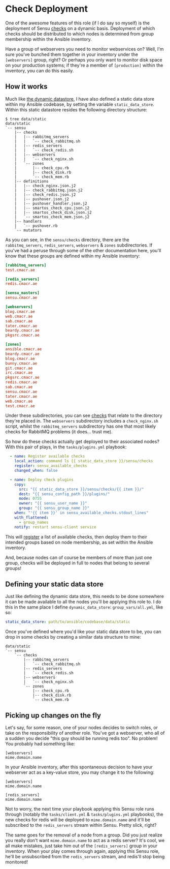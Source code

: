 # Check Deployment
One of the awesome features of this role (if I do say so myself) is the deployment of Sensu [checks](https://sensuapp.org/docs/latest/reference/checks) on a dynamic basis. Deployment of which checks should be distributed to which nodes is determined from group membership within the Ansible inventory.

Have a group of webservers you need to monitor webservices on? Well, I'm sure you've bunched them together in your inventory under the `[webservers]` group, right? Or perhaps you only want to monitor disk space on your production systems; if they're a member of `[production]` within the inventory, you can do this easily.

## How it works
Much like [the dynamic datastore](dynamic_data/), I have also defined a static data store within my Ansible codebase, by setting the variable `static_data_store`.
Within this static datastore resides the following directory structure:
```
$ tree data/static
data/static
`-- sensu
    |-- checks
    |   |-- rabbitmq_servers
    |   |   `-- check_rabbitmq.sh
    |   |-- redis_servers
    |   |   `-- check_redis.sh
    |   |-- webservers
    |   |   `-- check_nginx.sh
    |   `-- zones
    |       |-- check_cpu.rb
    |       |-- check_disk.rb
    |       `-- check_mem.rb
    |-- definitions
    |   |-- check_nginx.json.j2
    |   |-- check_rabbitmq.json.j2
    |   |-- check_redis.json.j2
    |   |-- pushover.json.j2
    |   |-- pushover_handler.json.j2
    |   |-- smartos_check_cpu.json.j2
    |   |-- smartos_check_disk.json.j2
    |   `-- smartos_check_mem.json.j2
    |-- handlers
    |   `-- pushover.rb
    `-- mutators
```
As you can see, in the `sensu/checks` directory, there are the `rabbitmq_servers`, `redis_servers`, `webservers` & `zones` subdirectories.
If you've had a peruse through some of the other documentation here, you'll know that these groups are defined within my Ansible inventory:
``` ini
[rabbitmq_servers]
test.cmacr.ae

[redis_servers]
redis.cmacr.ae

[sensu_masters]
sensu.cmacr.ae

[webservers]
blog.cmacr.ae
web.cmacr.ae
sab.cmacr.ae
tater.cmacr.ae
beardy.cmacr.ae
pkgsrc.cmacr.ae

[zones]
ansible.cmacr.ae
beardy.cmacr.ae
blog.cmacr.ae
bunny.cmacr.ae
git.cmacr.ae
irc.cmacr.ae
pkgsrc.cmacr.ae
redis.cmacr.ae
sab.cmacr.ae
sensu.cmacr.ae
tater.cmacr.ae
web.cmacr.ae
test.cmacr.ae
```
Under these subdirectories, you can see [checks](https://sensuapp.org/docs/latest/reference/checks) that relate to the directory they're placed in.
The `webservers` subdirectory includes a `check_nginx.sh` script, whilst the `rabbitmq_servers` subdirectory has one that most likely checks for RabbitMQ problems (it does... trust me).  

So how do these checks actually get deployed to their associated nodes?
With this pair of plays, in the `tasks/plugins.yml` playbook:
``` yaml
  - name: Register available checks
    local_action: command ls {{ static_data_store }}/sensu/checks
    register: sensu_available_checks
    changed_when: false

  - name: Deploy check plugins
    copy:
      src: "{{ static_data_store }}/sensu/checks/{{ item }}/"
      dest: "{{ sensu_config_path }}/plugins/"
      mode: 0755
      owner: "{{ sensu_user_name }}"
      group: "{{ sensu_group_name }}"
    when: "'{{ item }}' in sensu_available_checks.stdout_lines"
    with_flattened:
      - group_names
    notify: restart sensu-client service
```
This will [register](http://docs.ansible.com/playbooks_conditionals.html#register-variables) a list of available checks, then deploy them to their intended groups based on node membership, as set within the Ansible inventory.

And, because nodes can of course be members of more than just one group, checks will be deployed in full to nodes that belong to several groups!

## Defining your static data store
Just like defining the dynamic data store, this needs to be done somewhere it can be made available to all the nodes you'll be applying this role to. I do this in the same place I define `dynamic_data_store`: `group_vars/all.yml`, like so:
``` yaml
static_data_store: path/to/ansible/codebase/data/static
```
Once you've defined where you'd like your static data store to be, you can drop in some checks by creating a similar data structure to mine:
```
data/static
`-- sensu
    `-- checks
        |-- rabbitmq_servers
        |   `-- check_rabbitmq.sh
        |-- redis_servers
        |   `-- check_redis.sh
        |-- webservers
        |   `-- check_nginx.sh
        `-- zones
            |-- check_cpu.rb
            |-- check_disk.rb
            `-- check_mem.rb
```

## Picking up changes on the fly
Let's say, for some reason, one of your nodes decides to switch roles, or take on the responsibility of another role.
You've got a webserver, who all of a sudden you decide "this guy should be running redis too". No problem!
You probably had something like:
```
[webservers]
mime.domain.name
```
In your Ansible inventory, after this spontaneous decision to have your webserver act as a key-value store, you may change it to the following:
```
[webservers]
mime.domain.name

[redis_servers]
mime.domain.name
```
Not to worry, the next time your playbook applying this Sensu role runs through (notably the `tasks/client.yml` & `tasks/plugins.yml` playbooks), the new checks for redis will be deployed to `mime.domain.name` and it'll be subscribed to the `redis_servers` stream within Sensu. Pretty slick, right?

The same goes for the removal of a node from a group. Did you just realize you really don't want `mime.domain.name` to act as a redis server?
It's cool, we all make mistakes, just take him out of the `[redis_servers]` group in your inventory. When your play comes through again, applying this Sensu role, he'll be unsubscribed from the `redis_servers` stream, and redis'll stop being monitored!
